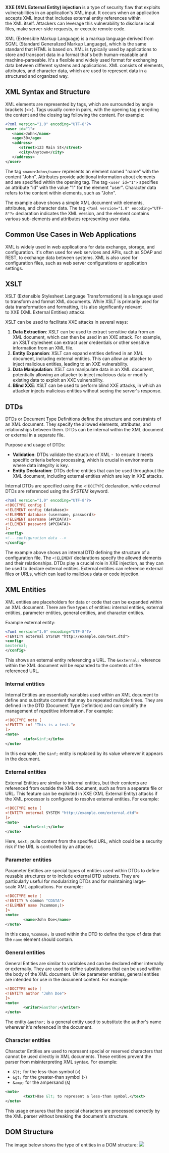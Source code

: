 **XXE (XML External Entity) injection** is a type of security flaw that exploits vulnerabilities in an application's XML input. It occurs when an application accepts XML input that includes external entity references within the XML itself. Attackers can leverage this vulnerability to disclose local files, make server-side requests, or execute remote code. 

XML (Extensible Markup Language) is a markup language derived from SGML (Standard Generalized Markup Language), which is the same standard that HTML is based on. XML is typically used by applications to store and transport data in a format that's both human-readable and machine-parseable. It's a flexible and widely used format for exchanging data between different systems and applications. XML consists of elements, attributes, and character data, which are used to represent data in a structured and organized way.

## XML Syntax and Structure
XML elements are represented by tags, which are surrounded by angle brackets (<>). Tags usually come in pairs, with the opening tag preceding the content and the closing tag following the content. For example:

```xml
<?xml version="1.0" encoding="UTF-8"?>
<user id="1">
   <name>John</name>
   <age>30</age>
   <address>
      <street>123 Main St</street>
      <city>Anytown</city>
   </address>
</user>
```

The tag `<name>John</name>` represents an element named "name" with the content "John". Attributes provide additional information about elements and are specified within the opening tag. The tag `<user id="1">` specifies an attribute "id" with the value "1" for the element "user". Character data refers to the content within elements, such as "John".

The example above shows a simple XML document with elements, attributes, and character data. The tag `<?xml version="1.0" encoding="UTF-8"?>` declaration indicates the XML version, and the element contains various sub-elements and attributes representing user data.

## Common Use Cases in Web Applications
XML is widely used in web applications for data exchange, storage, and configuration. It's often used for web services and APIs, such as SOAP and REST, to exchange data between systems. XML is also used for configuration files, such as web server configurations or application settings.

## XSLT
XSLT (Extensible Stylesheet Language Transformations) is a language used to transform and format XML documents. While XSLT is primarily used for data transformation and formatting, it is also significantly relevant to XXE (XML External Entities) attacks.

XSLT can be used to facilitate XXE attacks in several ways:  
1. **Data Extraction**: XSLT can be used to extract sensitive data from an XML document, which can then be used in an XXE attack. For example, an XSLT stylesheet can extract user credentials or other sensitive information from an XML file.
2. **Entity Expansion**: XSLT can expand entities defined in an XML document, including external entities. This can allow an attacker to inject malicious entities, leading to an XXE vulnerability.
3. **Data Manipulation**: XSLT can manipulate data in an XML document, potentially allowing an attacker to inject malicious data or modify existing data to exploit an XXE vulnerability.
4. **Blind XXE**: XSLT can be used to perform blind XXE attacks, in which an attacker injects malicious entities without seeing the server's response.

## DTDs
DTDs or Document Type Definitions define the structure and constraints of an XML document. They specify the allowed elements, attributes, and relationships between them. DTDs can be internal within the XML document or external in a separate file.

Purpose and usage of DTDs:
- **Validation**: DTDs validate the structure of XML -  to ensure it meets specific criteria before processing, which is crucial in environments where data integrity is key.
- **Entity Declaration**: DTDs define entities that can be used throughout the XML document, including external entities which are key in XXE attacks.

Internal DTDs are specified using the `<!DOCTYPE` declaration, while external DTDs are referenced using the *SYSTEM* keyword.

```xml
<?xml version="1.0" encoding="UTF-8"?>
<!DOCTYPE config [
<!ELEMENT config (database)>
<!ELEMENT database (username, password)>
<!ELEMENT username (#PCDATA)>
<!ELEMENT password (#PCDATA)>
]>
<config>
<!-- configuration data -->
</config>
```

The example above shows an internal DTD defining the structure of a configuration file. The `<!ELEMENT` declarations specify the allowed elements and their relationships. DTDs play a crucial role in XXE injection, as they can be used to declare external entities. External entities can reference external files or URLs, which can lead to malicious data or code injection.

## XML Entities
XML entities are placeholders for data or code that can be expanded within an XML document. There are five types of entities: internal entities, external entities, parameter entities, general entities, and character entities.

Example external entity:
```xml
<?xml version="1.0" encoding="UTF-8"?>
<!ENTITY external SYSTEM "http://example.com/test.dtd">
<config>
&external;
</config>
```

This shows an external entity referencing a URL. The `&external;` reference within the XML document will be expanded to the contents of the referenced URL.

### Internal entities
Internal Entities are essentially variables used within an XML document to define and substitute content that may be repeated multiple times. They are defined in the DTD (Document Type Definition) and can simplify the management of repetitive information. For example:
```xml
<!DOCTYPE note [
<!ENTITY inf "This is a test.">
]>
<note>
        <info>&inf;</info>
</note>
```

In this example, the `&inf;` entity is replaced by its value wherever it appears in the document.

### External entities
External Entities are similar to internal entities, but their contents are referenced from outside the XML document, such as from a separate file or URL. This feature can be exploited in XXE (XML External Entity) attacks if the XML processor is configured to resolve external entities. For example:
```xml
<!DOCTYPE note [
<!ENTITY external SYSTEM "http://example.com/external.dtd">
]>
<note>
        <info>&ext;</info>
</note>
```

Here, `&ext;` pulls content from the specified URL, which could be a security risk if the URL is controlled by an attacker.

### Parameter entities
Parameter Entities are special types of entities used within DTDs to define reusable structures or to include external DTD subsets. They are particularly useful for modularizing DTDs and for maintaining large-scale XML applications. For example:

```xml
<!DOCTYPE note [
<!ENTITY % common "CDATA">
<!ELEMENT name (%common;)>
]>
<note>
        <name>John Doe</name>
</note>
```

In this case, `%common;` is used within the DTD to define the type of data that the `name` element should contain.

### General entities
General Entities are similar to variables and can be declared either internally or externally. They are used to define substitutions that can be used within the body of the XML document. Unlike parameter entities, general entities are intended for use in the document content. For example:

```xml
<!DOCTYPE note [
<!ENTITY author "John Doe">
]>
<note>
        <writer>&author;</writer>
</note>
```

The entity `&author;` is a general entity used to substitute the author's name wherever it's referenced in the document.

### Character entities
Character Entities are used to represent special or reserved characters that cannot be used directly in XML documents. These entities prevent the parser from misinterpreting XML syntax. For example:

- `&lt;` for the less-than symbol (`<`)
- `&gt;` for the greater-than symbol (`>`)
- `&amp;` for the ampersand (`&`)

```xml
<note>
        <text>Use &lt; to represent a less-than symbol.</text>
</note>
```

This usage ensures that the special characters are processed correctly by the XML parser without breaking the document's structure.

## DOM Structure
The image below shows the type of entities in a DOM structure:
![](Pasted%20image%2020241218095112.png)